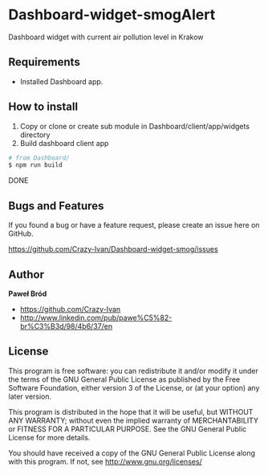 # Dashboard-widget-smogAlert
Dashboard widget with current air pollution level in Krakow 

## Requirements

 + Installed Dashboard app. 

## How to install 

1. Copy or clone or create sub module in Dashboard/client/app/widgets directory 
2. Build dashboard client app 

```bash
# from Dashboard/ 
$ npm run build 
```

DONE 

Bugs and Features
-----------------

If you found a bug or have a feature request, please create an issue here on GitHub.

https://github.com/Crazy-Ivan/Dashboard-widget-smog/issues


Author
------

**Paweł Bród**

+ https://github.com/Crazy-Ivan
+ http://www.linkedin.com/pub/pawe%C5%82-br%C3%B3d/98/4b6/37/en


License
-------

This program is free software: you can redistribute it and/or modify
it under the terms of the GNU General Public License as published by
the Free Software Foundation, either version 3 of the License, or
(at your option) any later version.

This program is distributed in the hope that it will be useful,
but WITHOUT ANY WARRANTY; without even the implied warranty of
MERCHANTABILITY or FITNESS FOR A PARTICULAR PURPOSE.  See the
GNU General Public License for more details.

You should have received a copy of the GNU General Public License
along with this program.  If not, see <http://www.gnu.org/licenses/>

 

